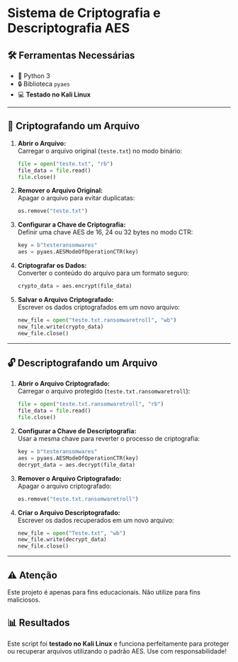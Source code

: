 # Sistema de Criptografia e Descriptografia AES

## 🛠️ Ferramentas Necessárias
- 📂 Python 3  
- 🔒 Biblioteca `pyaes`  
- 💻 **Testado no Kali Linux**

---

## 🔐 Criptografando um Arquivo

1. **Abrir o Arquivo:**  
   Carregar o arquivo original (`teste.txt`) no modo binário:
   ```python
   file = open("teste.txt", "rb")
   file_data = file.read()
   file.close()
   ```

2. **Remover o Arquivo Original:**  
   Apagar o arquivo para evitar duplicatas:
   ```python
   os.remove("teste.txt")
   ```

3. **Configurar a Chave de Criptografia:**  
   Definir uma chave AES de 16, 24 ou 32 bytes no modo CTR:
   ```python
   key = b"testeransomwares"
   aes = pyaes.AESModeOfOperationCTR(key)
   ```

4. **Criptografar os Dados:**  
   Converter o conteúdo do arquivo para um formato seguro:
   ```python
   crypto_data = aes.encrypt(file_data)
   ```

5. **Salvar o Arquivo Criptografado:**  
   Escrever os dados criptografados em um novo arquivo:
   ```python
   new_file = open("teste.txt.ransomwaretroll", "wb")
   new_file.write(crypto_data)
   new_file.close()
   ```

---

## 🔓 Descriptografando um Arquivo

1. **Abrir o Arquivo Criptografado:**  
   Carregar o arquivo protegido (`teste.txt.ransomwaretroll`):
   ```python
   file = open("teste.txt.ransomwaretroll", "rb")
   file_data = file.read()
   file.close()
   ```

2. **Configurar a Chave de Descriptografia:**  
   Usar a mesma chave para reverter o processo de criptografia:
   ```python
   key = b"testeransomwares"
   aes = pyaes.AESModeOfOperationCTR(key)
   decrypt_data = aes.decrypt(file_data)
   ```

3. **Remover o Arquivo Criptografado:**  
   Apagar o arquivo criptografado:
   ```python
   os.remove("teste.txt.ransomwaretroll")
   ```

4. **Criar o Arquivo Descriptografado:**  
   Escrever os dados recuperados em um novo arquivo:
   ```python
   new_file = open("Teste.txt", "wb")
   new_file.write(decrypt_data)
   new_file.close()
   ```

---

## ⚠️ Atenção
Este projeto é apenas para fins educacionais. Não utilize para fins maliciosos.

## 📊 Resultados
Este script foi **testado no Kali Linux** e funciona perfeitamente para proteger ou recuperar arquivos utilizando o padrão AES. Use com responsabilidade!

